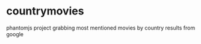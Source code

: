countrymovies
=============

phantomjs project grabbing most mentioned movies by country results from google
